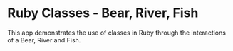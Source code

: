 # Ruby Classes - Bear, River, Fish
This app demonstrates the use of classes in Ruby through the interactions of a Bear, River and Fish.

